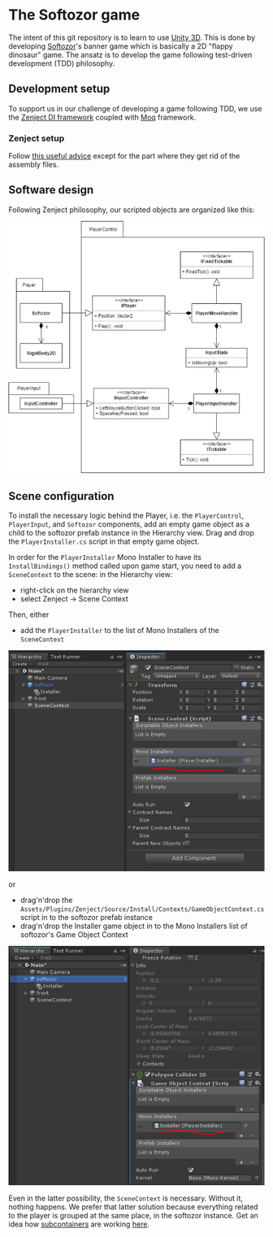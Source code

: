 # The Softozor game

The intent of this git repository is to learn to use [Unity 3D](www.unity3d.com). This is done by developing [Softozor](www.softozor.ch)'s banner game which is basically a 2D "flappy dinosaur" game. The ansatz is to develop the game following test-driven development (TDD) philosophy.

## Development setup

To support us in our challenge of developing a game following TDD, we use the [Zenject DI framework](https://github.com/modesttree/Zenject) coupled with [Moq](https://github.com/Moq/moq4/wiki/Quickstart) framework.

### Zenject setup

Follow [this useful advice](http://adamsingle.com/unit-testing-in-unity-with-zenject-unirx-and-moq/) except for the part where they get rid of the assembly files. 

## Software design

Following Zenject philosophy, our scripted objects are organized like this:

![UML diagram](/doc/img/UML.png)

## Scene configuration

To install the necessary logic behind the Player, i.e. the `PlayerControl`, `PlayerInput`, and `Softozor` components, add an empty game object as a child to the softozor prefab instance in the Hierarchy view. Drag and drop the `PlayerInstaller.cs` script in that empty game object. 

In order for the `PlayerInstaller` Mono Installer to have its `InstallBindings()` method called upon game start, you need to add a `SceneContext` to the scene: in the Hierarchy view:

  * right-click on the hierarchy view
  * select Zenject -> Scene Context

Then, either

  * add the `PlayerInstaller` to the list of Mono Installers of the `SceneContext`

![PlayerInstaller in SceneContext](/doc/img/PlayerInstallerInSceneContext.png)

or 

  * drag'n'drop the `Assets/Plugins/Zenject/Source/Install/Contexts/GameObjectContext.cs` script in to the softozor prefab instance
  * drag'n'drop the Installer game object in to the Mono Installers list of softozor's Game Object Context

![PlayerInstaller in GameObjectContext](/doc/img/PlayerInstallerInGameObjectContext.png)

Even in the latter possibility, the `SceneContext` is necessary. Without it, nothing happens. We prefer that latter solution because everything related to the player is grouped at the same place, in the softozor instance. Get an idea how [subcontainers](https://github.com/modesttree/Zenject/blob/master/Documentation/SubContainers.md#using-game-object-contexts) are working [here](https://stackoverflow.com/questions/57286720/zenject-mono-installer-not-called-in-scene-tests-under-some-circumstances/57327521#57327521).
